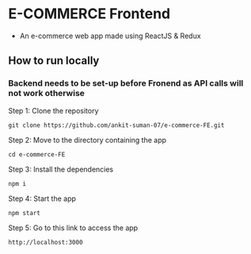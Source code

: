 # E-COMMERCE Frontend
- An e-commerce web app made using ReactJS & Redux


## How to run locally

### Backend needs to be set-up before Fronend as API calls will not work otherwise

Step 1: Clone the repository
```
git clone https://github.com/ankit-suman-07/e-commerce-FE.git
```
Step 2: Move to the directory containing the app
```
cd e-commerce-FE
```

Step 3: Install the dependencies
```
npm i
```

Step 4: Start the app
```
npm start
```

Step 5: Go to this link to access the app
```
http://localhost:3000
```
